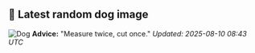 ## 🐶 Latest random dog image
![Dog](https://images.dog.ceo/breeds/leonberg/n02111129_2520.jpg)
**Advice:** "Measure twice, cut once."
*Updated: 2025-08-10 08:43 UTC*
